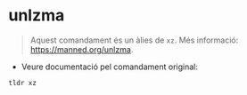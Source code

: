 # unlzma

> Aquest comandament és un àlies de `xz`.
> Més informació: <https://manned.org/unlzma>.

- Veure documentació pel comandament original:

`tldr xz`

